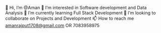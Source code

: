 👋 Hi, I’m @Aman
👀 I’m interested in Software development and Data Analysis
🌱 I’m currently learning Full Stack Development
💞️ I’m looking to collaborate on Projects and Development
📫 How to reach me amanrajput1708@gmail.com OR 7083958975
